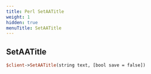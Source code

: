 ```yaml
---
title: Perl SetAATitle
weight: 1
hidden: true
menuTitle: SetAATitle
---
```

## SetAATitle
```perl
$client->SetAATitle(string text, [bool save = false])
```